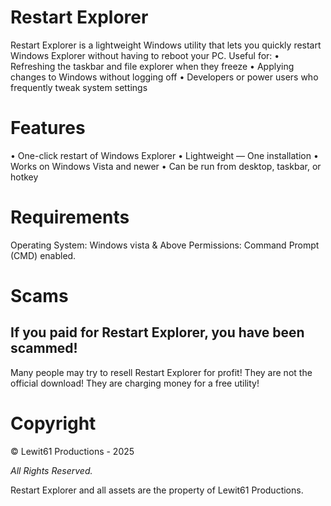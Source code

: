 # Restart Explorer
Restart Explorer is a lightweight Windows utility that lets you quickly restart Windows Explorer without having to reboot your PC. Useful for:
• Refreshing the taskbar and file explorer when they freeze
•	Applying changes to Windows without logging off
•	Developers or power users who frequently tweak system settings

# Features
•	One-click restart of Windows Explorer
•	Lightweight — One installation
•	Works on Windows Vista and newer
•	Can be run from desktop, taskbar, or hotkey

# Requirements
Operating System: Windows vista & Above
Permissions: Command Prompt (CMD) enabled.

# Scams
## If you paid for Restart Explorer, you have been scammed!
Many people may try to resell Restart Explorer for profit! They are not the official download! They are charging money for a free utility!

# Copyright
© Lewit61 Productions - 2025
  
*All Rights Reserved.*
  
Restart Explorer and all assets are the property of Lewit61 Productions.
